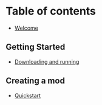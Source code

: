 # Table of contents

* [Welcome](README.md)

## Getting Started

* [Downloading and running](getting-started/downloading-and-running.md)

## Creating a mod

* [Quickstart](creating-a-mod/quickstart.md)
